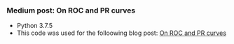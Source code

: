 ### Medium post:  On ROC and PR curves


* Python 3.7.5
* This code was used for the folloowing blog post: [On ROC and PR curves](https://medium.com/@carlos.st.azevedo/on-roc-and-precision-recall-curves-c23e9b63820c)